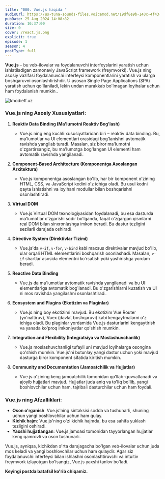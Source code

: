 ```yaml
---
title: "000. Vue.js haqida "
audioUrl: https://us-tuna-sounds-files.voicemod.net/19df8e9b-140c-4f43-8c0e-09c162821765-1658350707858.mp3
pubDate: 25 Aug 2024 14:08:82
duration: 16:37:00
size: 0
cover: /react.js.png
explicit: true
episode: 1
season: 4
postType: full
---
```

**Vue.js** – bu veb-ilovalar va foydalanuvchi interfeyslarini yaratish uchun ishlatiladigan zamonaviy JavaScript framework (freymvorki). Vue.js ning asosiy vazifasi foydalanuvchi interfeysi komponentlarini yaratish va ularga boshqaruvni osonlashtirishdir. U asosan Single Page Applications (SPA) yaratish uchun qo'llaniladi, lekin undan murakkab bo'lmagan loyihalar uchun ham foydalanish mumkin..

![khodieff.uz](/the-most.png "vue.js | khodieff.uz")

### Vue.js ning Asosiy Xususiyatlari:



1. **Reaktiv Data Binding (Ma'lumotni Reaktiv Bog'lash)**

   * Vue.js ning eng kuchli xususiyatlaridan biri – reaktiv data binding. Bu, ma'lumotlar va UI elementlari orasidagi bog'lanishni avtomatik ravishda yangilab turadi. Masalan, siz biror ma'lumotni o'zgartirsangiz, bu ma'lumotga bog'langan UI elementi ham avtomatik ravishda yangilanadi.
2. **Component-Based Architecture (Komponentga Asoslangan Arxitektura)**

   * Vue.js komponentga asoslangan bo'lib, har bir komponent o'zining HTML, CSS, va JavaScript kodini o'z ichiga oladi. Bu usul kodni qayta ishlatishni va loyihani modullar bilan boshqarishni osonlashtiradi.
3. **Virtual DOM**

   * Vue.js Virtual DOM texnologiyasidan foydalanadi, bu esa dasturda ma'lumotlar o'zgarishi sodir bo'lganda, faqat o'zgargan qismlarni real DOM bilan sinxronlashga imkon beradi. Bu dastur tezligini sezilarli darajada oshiradi.
4. **Directive System (Direktivlar Tizimi)**

   * Vue.js'da `v-if`, `v-for`, `v-bind` kabi maxsus direktivalar mavjud bo'lib, ular orqali HTML elementlarini boshqarish osonlashadi. Masalan, `v-if` shartlar asosida elementni ko'rsatish yoki yashirishga yordam beradi.
5. **Reactive Data Binding**

   * Vue.js da ma'lumotlar avtomatik ravishda yangilanadi va bu UI elementlariga avtomatik bog'lanadi. Bu o'zgarishlarni kuzatish va UI ni mos ravishda yangilashni osonlashtiradi.
6. **Ecosystem and Plugins (Ekotizim va Plaginlar)**

   * Vue.js ning boy ekotizimi mavjud. Bu ekotizim Vue Router (yo'naltiruv), Vuex (davlat boshqaruvi) kabi kengaytmalarni o'z ichiga oladi. Bu plaginlar yordamida Vue.js dasturlarini kengaytirish va yanada ko'proq imkoniyatlar qo'shish mumkin.
7. **Integration and Flexibility (Integratsiya va Moslashuvchanlik)**

   * Vue.js moslashuvchanligi tufayli uni mavjud loyihalarga osongina qo'shish mumkin. Vue.js'ni butunlay yangi dastur uchun yoki mavjud dasturga biror komponent sifatida kiritish mumkin.
8. **Community and Documentation (Jamoatchilik va Hujjatlar)**

   * Vue.js o'zining keng jamoatchilik tomonidan qo'llab-quvvatlanadi va ajoyib hujjatlari mavjud. Hujjatlar juda aniq va to'liq bo'lib, yangi boshlovchilar uchun ham, tajribali dasturchilar uchun ham foydali.

### Vue.js ning Afzalliklari:

* **Oson o'rganish**: Vue.js'ning sintaksisi sodda va tushunarli, shuning uchun yangi boshlovchilar uchun ham qulay.
* **Kichik hajm**: Vue.js'ning o'zi kichik hajmda, bu esa sahifa yuklash tezligini oshiradi.
* **Yaxshi hujjatlangan**: Vue.js jamoasi tomonidan tayyorlangan hujjatlar keng qamrovli va oson tushunarli.

Vue.js, ayniqsa, kichikdan o'rta darajagacha bo'lgan veb-ilovalar uchun juda mos keladi va yangi boshlovchilar uchun ham qulaydir. Agar siz foydalanuvchi interfeysi bilan ishlashni osonlashtiruvchi va intuitiv freymvork izlayotgan bo'lsangiz, Vue.js yaxshi tanlov bo'ladi.



**Keyingi postda batafsil ko'rib chiqamiz.**